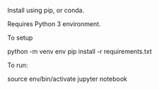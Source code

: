 Install using pip, or conda.

Requires Python 3 environment.

To setup

python -m venv env
pip install -r requirements.txt

To run:

source env/bin/activate
jupyter notebook
